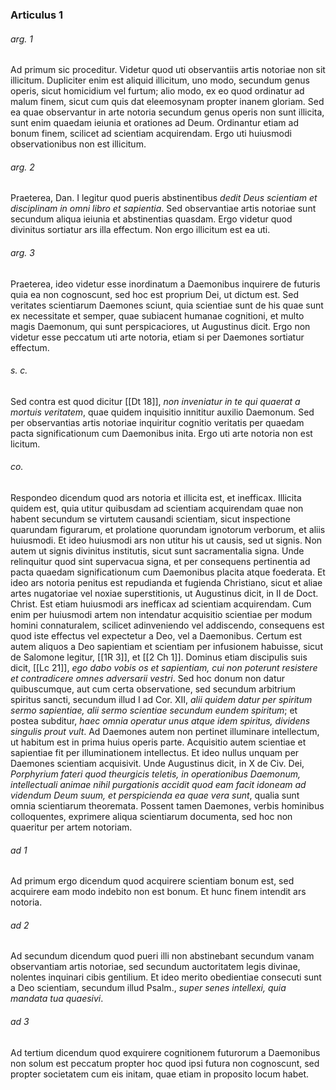 ### Articulus 1

###### arg. 1
Ad primum sic proceditur. Videtur quod uti observantiis artis notoriae non sit illicitum. Dupliciter enim est aliquid illicitum, uno modo, secundum genus operis, sicut homicidium vel furtum; alio modo, ex eo quod ordinatur ad malum finem, sicut cum quis dat eleemosynam propter inanem gloriam. Sed ea quae observantur in arte notoria secundum genus operis non sunt illicita, sunt enim quaedam ieiunia et orationes ad Deum. Ordinantur etiam ad bonum finem, scilicet ad scientiam acquirendam. Ergo uti huiusmodi observationibus non est illicitum.

###### arg. 2
Praeterea, Dan. I legitur quod pueris abstinentibus *dedit Deus scientiam et disciplinam in omni libro et sapientia*. Sed observantiae artis notoriae sunt secundum aliqua ieiunia et abstinentias quasdam. Ergo videtur quod divinitus sortiatur ars illa effectum. Non ergo illicitum est ea uti.

###### arg. 3
Praeterea, ideo videtur esse inordinatum a Daemonibus inquirere de futuris quia ea non cognoscunt, sed hoc est proprium Dei, ut dictum est. Sed veritates scientiarum Daemones sciunt, quia scientiae sunt de his quae sunt ex necessitate et semper, quae subiacent humanae cognitioni, et multo magis Daemonum, qui sunt perspicaciores, ut Augustinus dicit. Ergo non videtur esse peccatum uti arte notoria, etiam si per Daemones sortiatur effectum.

###### s. c.
Sed contra est quod dicitur [[Dt 18]], *non inveniatur in te qui quaerat a mortuis veritatem*, quae quidem inquisitio innititur auxilio Daemonum. Sed per observantias artis notoriae inquiritur cognitio veritatis per quaedam pacta significationum cum Daemonibus inita. Ergo uti arte notoria non est licitum.

###### co.
Respondeo dicendum quod ars notoria et illicita est, et inefficax. Illicita quidem est, quia utitur quibusdam ad scientiam acquirendam quae non habent secundum se virtutem causandi scientiam, sicut inspectione quarundam figurarum, et prolatione quorundam ignotorum verborum, et aliis huiusmodi. Et ideo huiusmodi ars non utitur his ut causis, sed ut signis. Non autem ut signis divinitus institutis, sicut sunt sacramentalia signa. Unde relinquitur quod sint supervacua signa, et per consequens pertinentia ad pacta quaedam significationum cum Daemonibus placita atque foederata. Et ideo ars notoria penitus est repudianda et fugienda Christiano, sicut et aliae artes nugatoriae vel noxiae superstitionis, ut Augustinus dicit, in II de Doct. Christ. Est etiam huiusmodi ars inefficax ad scientiam acquirendam. Cum enim per huiusmodi artem non intendatur acquisitio scientiae per modum homini connaturalem, scilicet adinveniendo vel addiscendo, consequens est quod iste effectus vel expectetur a Deo, vel a Daemonibus. Certum est autem aliquos a Deo sapientiam et scientiam per infusionem habuisse, sicut de Salomone legitur, [[1R 3]], et [[2 Ch 1]]. Dominus etiam discipulis suis dicit, [[Lc 21]], *ego dabo vobis os et sapientiam, cui non poterunt resistere et contradicere omnes adversarii vestri*. Sed hoc donum non datur quibuscumque, aut cum certa observatione, sed secundum arbitrium spiritus sancti, secundum illud I ad Cor. XII, *alii quidem datur per spiritum sermo sapientiae, alii sermo scientiae secundum eundem spiritum*; et postea subditur, *haec omnia operatur unus atque idem spiritus, dividens singulis prout vult*. Ad Daemones autem non pertinet illuminare intellectum, ut habitum est in prima huius operis parte. Acquisitio autem scientiae et sapientiae fit per illuminationem intellectus. Et ideo nullus unquam per Daemones scientiam acquisivit. Unde Augustinus dicit, in X de Civ. Dei, *Porphyrium fateri quod theurgicis teletis, in operationibus Daemonum, intellectuali animae nihil purgationis accidit quod eam facit idoneam ad videndum Deum suum, et perspicienda ea quae vera sunt*, qualia sunt omnia scientiarum theoremata. Possent tamen Daemones, verbis hominibus colloquentes, exprimere aliqua scientiarum documenta, sed hoc non quaeritur per artem notoriam.

###### ad 1
Ad primum ergo dicendum quod acquirere scientiam bonum est, sed acquirere eam modo indebito non est bonum. Et hunc finem intendit ars notoria.

###### ad 2
Ad secundum dicendum quod pueri illi non abstinebant secundum vanam observantiam artis notoriae, sed secundum auctoritatem legis divinae, nolentes inquinari cibis gentilium. Et ideo merito obedientiae consecuti sunt a Deo scientiam, secundum illud Psalm., *super senes intellexi, quia mandata tua quaesivi*.

###### ad 3
Ad tertium dicendum quod exquirere cognitionem futurorum a Daemonibus non solum est peccatum propter hoc quod ipsi futura non cognoscunt, sed propter societatem cum eis initam, quae etiam in proposito locum habet.

